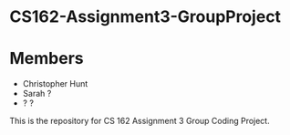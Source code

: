 # CS162-Assignment3-GroupProject

Members
=======
- Christopher Hunt
- Sarah ?
- ? ?


This is the repository for CS 162 Assignment 3 Group Coding Project.


